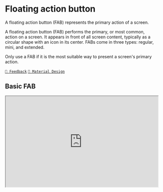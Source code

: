 # Floating action button

A floating action button (FAB) represents the primary action of a screen.

A floating action button (FAB) performs the primary, or most common, action on a screen. It appears in front of all
screen content, typically as a circular shape with an icon in its center. FABs come in three types: regular, mini, and
extended.

Only use a FAB if it is the most suitable way to present a screen's primary action.

[`💬 Feedback`](https://github.com/yamankatby/react-native-material/labels/component%3A%20Fab)
[`🎨 Material Design`](https://material.io/components/buttons-floating-action-button)

## Basic FAB

<iframe src="http://localhost:19006/components/fab?section=basic"
width="100%"
height="300"
style={{ marginTop: 18, marginBottom: 18, border: "1px solid rgba(0,0,0,.12)", borderRadius: 8 }} />

```js
import { FAB } from "@react-native-material/core";
import { MaterialCommunityIcons as Icon } from "@expo/vector-icons";

<FAB icon={props => <Icon name="plus" {...props} />}/>
<FAB icon={props => <Icon name="pencil" {...props} />} color="primary"/>
<FAB
  variant="extended"
  icon={props => <Icon name="navigation" {...props} />}
  label="Navigate"
  color="primary"
/>
```

## Size

<iframe src="http://localhost:19006/components/fab?section=size"
width="100%"
height="300"
style={{ marginTop: 18, marginBottom: 18, border: "1px solid rgba(0,0,0,.12)", borderRadius: 8 }} />

```js
import { FAB } from "@react-native-material/core";
import { MaterialCommunityIcons as Icon } from "@expo/vector-icons";

<FAB icon={props => <Icon name="plus" {...props} />} color="primary" size="regular"/>
<FAB icon={props => <Icon name="plus" {...props} />} color="primary" size="mini"/>
```

<iframe src="http://localhost:19006/components/fab?section=size-extended"
width="100%"
height="300"
style={{ marginTop: 18, marginBottom: 18, border: "1px solid rgba(0,0,0,.12)", borderRadius: 8 }} />

```js
import { FAB } from "@react-native-material/core";
import { MaterialCommunityIcons as Icon } from "@expo/vector-icons";

<FAB
  variant="extended"
  label="Button"
  icon={props => <Icon name="plus" {...props} />}
  color="primary"
  size="regular"
/>
<FAB
  variant="extended"
  label="Button"
  icon={props => <Icon name="plus" {...props} />}
  color="primary"
  size="mini"
/>
```

## Color

<iframe src="http://localhost:19006/components/fab?section=color"
width="100%"
height="300"
style={{ marginTop: 18, marginBottom: 18, border: "1px solid rgba(0,0,0,.12)", borderRadius: 8 }} />

```js
import { FAB } from "@react-native-material/core";
import { MaterialCommunityIcons as Icon } from "@expo/vector-icons";

<FAB icon={props => <Icon name="lock" {...props} />}/>
<FAB icon={props => <Icon name="lock" {...props} />} tintColor="red"/>
<FAB icon={props => <Icon name="lock" {...props} />} color="onPrimary"/>
<FAB icon={props => <Icon name="lock" {...props} />} color="#FDAC42"/>
```

## Loading

<iframe src="http://localhost:19006/components/fab?section=loading"
width="100%"
height="300"
style={{ marginTop: 18, marginBottom: 18, border: "1px solid rgba(0,0,0,.12)", borderRadius: 8 }} />

<iframe src="http://localhost:19006/components/fab?section=loading-extended"
width="100%"
height="300"
style={{ marginTop: 18, marginBottom: 18, border: "1px solid rgba(0,0,0,.12)", borderRadius: 8 }} />

## Visible

<iframe src="http://localhost:19006/components/fab?section=visible"
width="100%"
height="300"
style={{ marginTop: 18, marginBottom: 18, border: "1px solid rgba(0,0,0,.12)", borderRadius: 8 }} />
